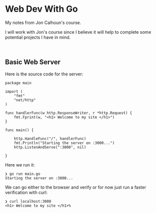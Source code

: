# Web Dev With Go 

My notes from Jon Calhoun's course.

I will work with Jon's course since I believe it will help to complete some potential projects I have in mind.

<br/>

## Basic Web Server

Here is the source code for the server:

```
package main

import (
	"fmt"
	"net/http"
)

func handlerFunc(w http.ResponseWriter, r *http.Request) {
	fmt.Fprint(w, "<h1> Welcome to my site </h1>")
}

func main() {

	http.HandleFunc("/", handlerFunc)
	fmt.Println("Starting the server on :3000...")
	http.ListenAndServe(":3000", nil)

}
```

Here we run it:
```
❯ go run main.go
Starting the server on :3000...
```


We can go either to the browser and verify or for now just run a faster verification with curl:
```
❯ curl localhost:3000
<h1> Welcome to my site </h1>%
```


